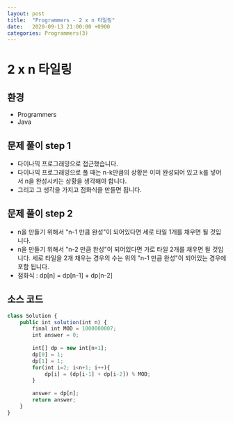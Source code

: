 ```yaml
---
layout: post
title:  "Programmers - 2 x n 타일링"
date:   2020-09-13 21:00:00 +0900
categories: Programmers(3)
---
```


# 2 x n 타일링

## 환경

- Programmers
- Java

## 문제 풀이 step 1

- 다이나믹 프로그래밍으로 접근했습니다.
- 다이나믹 프로그래밍으로 풀 때는 n-k만큼의 상황은 이미 완성되어 있고 k를 넣어서 n을 완성시키는 상황을 생각해야 합니다.
- 그리고 그 생각을 가지고 점화식을 만들면 됩니다.

## 문제 풀이 step 2

- n을 만들기 위해서 "n-1 만큼 완성"이 되어있다면 세로 타일 1개를 채우면 될 것입니다.
- n을 만들기 위해서 "n-2 만큼 완성"이 되어있다면 가로 타일 2개를 채우면 될 것입니다. 세로 타일을 2개 채우는 경우의 수는 위의 "n-1 만큼 완성"이 되어있는 경우에 포함 됩니다.
- 점화식 : dp[n] = dp[n-1] + dp[n-2]

## 소스 코드

```jsx
class Solution {
    public int solution(int n) {
        final int MOD = 1000000007;
        int answer = 0;
        
        int[] dp = new int[n+1];
        dp[0] = 1;
        dp[1] = 1;
        for(int i=2; i<n+1; i++){
            dp[i] = (dp[i-1] + dp[i-2]) % MOD;
        }
        
        answer = dp[n];
        return answer;
    }
}
```